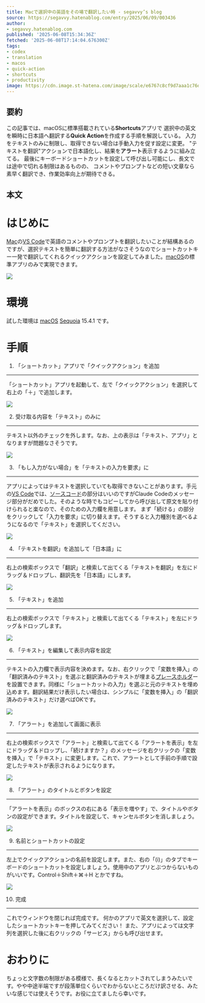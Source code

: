 ```yaml
---
title: Macで選択中の英語をその場で翻訳したい時 - segavvy’s blog
source: https://segavvy.hatenablog.com/entry/2025/06/09/003436
author:
- segavvy.hatenablog.com
published: '2025-06-08T15:34:36Z'
fetched: '2025-06-08T17:14:04.676300Z'
tags:
- codex
- translation
- macos
- quick-action
- shortcuts
- productivity
image: https://cdn.image.st-hatena.com/image/scale/e6767c8cf9d7aaa1c76de7eb653ba888168bb27d/backend=imagemagick;version=1;width=1300/https%3A%2F%2Fcdn-ak.f.st-hatena.com%2Fimages%2Ffotolife%2Fs%2Fsegavvy%2F20250608%2F20250608234300.png
---
```


## 要約

この記事では、macOSに標準搭載されている**Shortcuts**アプリで
選択中の英文を瞬時に日本語へ翻訳する**Quick Action**を作成する手順を解説している。
入力をテキストのみに制限し、取得できない場合は手動入力を促す設定に変更。
"テキストを翻訳"アクションで日本語化し、結果を**アラート**表示するように組み立てる。
最後にキーボードショートカットを設定して呼び出し可能にし、長文では途中で切れる制限はあるものの、
コメントやプロンプトなどの短い文章なら素早く翻訳でき、作業効率向上が期待できる。

## 本文

# はじめに

[Mac](https://d.hatena.ne.jp/keyword/Mac)の[VS Code](https://d.hatena.ne.jp/keyword/VS%20Code)で英語のコメントやプロンプトを翻訳したいことが結構あるのですが、選択テキストを簡単に翻訳する方法がなさそうなのでショートカットキー一発で翻訳してくれるクイックアクションを設定してみました。[macOS](https://d.hatena.ne.jp/keyword/macOS)の標準アプリのみで実現できます。

![](https://cdn-ak.f.st-hatena.com/images/fotolife/s/segavvy/20250608/20250608234300.png)

# 環境

試した環境は [macOS](https://d.hatena.ne.jp/keyword/macOS) [Sequoia](https://d.hatena.ne.jp/keyword/Sequoia) 15.4.1 です。

# 手順

1. 「ショートカット」アプリで「クイックアクション」を追加

---

「ショートカット」アプリを起動して、左で「クイックアクション」を選択して右上の「＋」で追加します。

![](https://cdn-ak.f.st-hatena.com/images/fotolife/s/segavvy/20250608/20250608234635.png)

2. 受け取る内容を「テキスト」のみに

---

テキスト以外のチェックを外します。なお、上の表示は「テキスト、アプリ」となりますが問題なさそうです。

![](https://cdn-ak.f.st-hatena.com/images/fotolife/s/segavvy/20250608/20250608234934.png)

3. 「もし入力がない場合」を「テキストの入力を要求」に

---

アプリによってはテキストを選択していても取得できないことがあります。手元の[VS Code](https://d.hatena.ne.jp/keyword/VS%20Code)では、[ソースコード](https://d.hatena.ne.jp/keyword/%A5%BD%A1%BC%A5%B9%A5%B3%A1%BC%A5%C9)の部分はいいのですがClaude Codeのメッセージ部分がだめでした。そのような時でもコピーしてから呼び出して原文を貼り付けられると楽なので、そのための入力欄を用意します。
まず「続ける」の部分をクリックして「入力を要求」に切り替えます。そうすると入力種別を選べるようになるので「テキスト」を選択してください。

![](https://cdn-ak.f.st-hatena.com/images/fotolife/s/segavvy/20250608/20250608235303.png)

4. 「テキストを翻訳」を追加して「日本語」に

---

右上の検索ボックスで「翻訳」と検索して出てくる「テキストを翻訳」を左にドラッグ＆ドロップし、翻訳先を「日本語」にします。

![](https://cdn-ak.f.st-hatena.com/images/fotolife/s/segavvy/20250609/20250609000016.png)

5. 「テキスト」を追加

---

右上の検索ボックスで「テキスト」と検索して出てくる「テキスト」を左にドラッグ＆ドロップします。

![](https://cdn-ak.f.st-hatena.com/images/fotolife/s/segavvy/20250609/20250609000316.png)

6. 「テキスト」を編集して表示内容を設定

---

テキストの入力欄で表示内容を決めます。なお、右クリックで「変数を挿入」の「翻訳済みのテキスト」を選ぶと翻訳済みのテキストが埋まる[プレースホルダ](https://d.hatena.ne.jp/keyword/%A5%D7%A5%EC%A1%BC%A5%B9%A5%DB%A5%EB%A5%C0)ーを設置できます。同様に「ショートカットの入力」を選ぶと元のテキストを埋め込めます。翻訳結果だけ表示したい場合は、シンプルに「変数を挿入」の「翻訳済みのテキスト」だけ選べばOKです。

![](https://cdn-ak.f.st-hatena.com/images/fotolife/s/segavvy/20250609/20250609000711.png)

7. 「アラート」を追加して画面に表示

---

右上の検索ボックスで「アラート」と検索して出てくる「アラートを表示」を左にドラッグ＆ドロップし、「続けますか？」のメッセージを右クリックの「変数を挿入」で「テキスト」に変更します。これで、アラートとして手前の手順で設定したテキストが表示されるようになります。

![](https://cdn-ak.f.st-hatena.com/images/fotolife/s/segavvy/20250609/20250609001248.png)

8. 「アラート」のタイトルとボタンを設定

---

「アラートを表示」のボックスの右にある「表示を増やす」で、タイトルやボタンの設定ができます。タイトルを設定して、キャンセルボタンを消しましょう。

![](https://cdn-ak.f.st-hatena.com/images/fotolife/s/segavvy/20250609/20250609001543.png)

9. 名前とショートカットの設定

---

左上でクイックアクションの名前を設定します。また、右の「(i)」のタブでキーボードのショートカットを設定しましょう。使用中のアプリとぶつからないものがいいです。Control＋Shift＋⌘＋H とかですね。

![](https://cdn-ak.f.st-hatena.com/images/fotolife/s/segavvy/20250609/20250609001935.png)

10. 完成

---

これでウィンドウを閉じれば完成です。
何かのアプリで英文を選択して、設定したショートカットキーを押してみてください！
また、アプリによっては文字列を選択した後に右クリックの「サービス」からも呼び出せます。

# おわりに

ちょっと文字数の制限がある模様で、長くなるとカットされてしまうみたいです。やや中途半端ですが段落単位くらいでわからないところだけ訳させる、みたいな感じでは使えそうです。お役に立てましたら幸いです。

